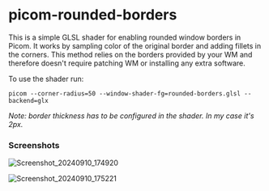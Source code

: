 # picom-rounded-borders

This is a simple GLSL shader for enabling rounded window borders in Picom.
It works by sampling color of the original border and adding fillets in the corners.
This method relies on the borders provided by your WM and therefore doesn't require patching WM or installing any extra software.

To use the shader run:
```
picom --corner-radius=50 --window-shader-fg=rounded-borders.glsl --backend=glx
```

_Note: border thickness has to be configured in the shader. In my case it's 2px._

### Screenshots

![Screenshot_20240910_174920](https://github.com/user-attachments/assets/ad4c4bf1-bdec-40ed-b716-0960f982c84e)

![Screenshot_20240910_175221](https://github.com/user-attachments/assets/9d57a4d6-a5e7-434b-b82e-c400b0b206a6)
